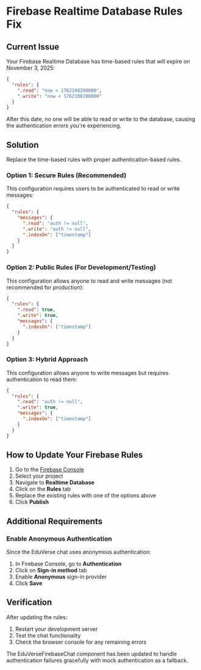 # Firebase Realtime Database Rules Fix

## Current Issue
Your Firebase Realtime Database has time-based rules that will expire on November 3, 2025:
```json
{
  "rules": {
    ".read": "now < 1762108200000",
    ".write": "now < 1762108200000"
  }
}
```

After this date, no one will be able to read or write to the database, causing the authentication errors you're experiencing.

## Solution
Replace the time-based rules with proper authentication-based rules.

### Option 1: Secure Rules (Recommended)
This configuration requires users to be authenticated to read or write messages:

```json
{
  "rules": {
    "messages": {
      ".read": "auth != null",
      ".write": "auth != null",
      ".indexOn": ["timestamp"]
    }
  }
}
```

### Option 2: Public Rules (For Development/Testing)
This configuration allows anyone to read and write messages (not recommended for production):

```json
{
  "rules": {
    ".read": true,
    ".write": true,
    "messages": {
      ".indexOn": ["timestamp"]
    }
  }
}
```

### Option 3: Hybrid Approach
This configuration allows anyone to write messages but requires authentication to read them:

```json
{
  "rules": {
    ".read": "auth != null",
    ".write": true,
    "messages": {
      ".indexOn": ["timestamp"]
    }
  }
}
```

## How to Update Your Firebase Rules

1. Go to the [Firebase Console](https://console.firebase.google.com/)
2. Select your project
3. Navigate to **Realtime Database**
4. Click on the **Rules** tab
5. Replace the existing rules with one of the options above
6. Click **Publish**

## Additional Requirements

### Enable Anonymous Authentication
Since the EduVerse chat uses anonymous authentication:

1. In Firebase Console, go to **Authentication**
2. Click on **Sign-in method** tab
3. Enable **Anonymous** sign-in provider
4. Click **Save**

## Verification
After updating the rules:
1. Restart your development server
2. Test the chat functionality
3. Check the browser console for any remaining errors

The EduVerseFirebaseChat component has been updated to handle authentication failures gracefully with mock authentication as a fallback.